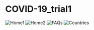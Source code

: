 # COVID-19_trial1
![Home1](https://user-images.githubusercontent.com/49023331/78949572-3e939d80-7acc-11ea-809b-38fec4c59c2c.png)
![Home2](https://user-images.githubusercontent.com/49023331/78949704-af3aba00-7acc-11ea-847b-e402fc5fd3f9.png)
![FAQs](https://user-images.githubusercontent.com/49023331/78949728-bfeb3000-7acc-11ea-8373-0eaafddca316.png)
![Countries](https://user-images.githubusercontent.com/49023331/78949754-df825880-7acc-11ea-8b9c-da0e06c6b9e8.png)

